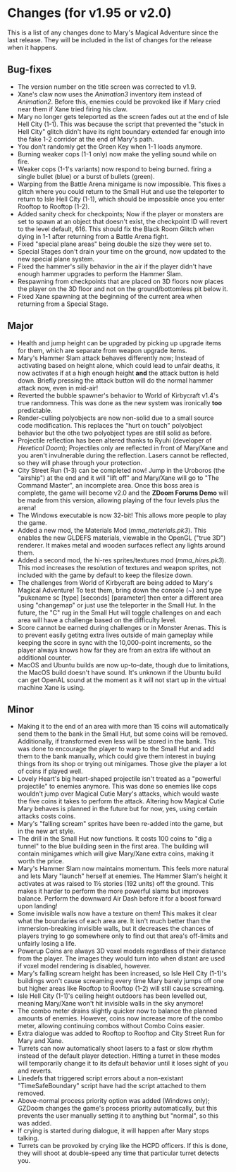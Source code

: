 # Changes (for v1.95 or v2.0)
This is a list of any changes done to Mary's Magical Adventure since the last release. They will be included in the list of changes for the release when it happens.
## Bug-fixes
* The version number on the title screen was corrected to v1.9.
* Xane's claw now uses the *Animation3* inventory item instead of *Animation2*. Before this, enemies could be provoked like if Mary cried near them if Xane tried firing his claw.
* Mary no longer gets teleported as the screen fades out at the end of Isle Hell City (1-1). This was because the script that prevented the "stuck in Hell City" glitch didn't have its right boundary extended far enough into the fake 1-2 corridor at the end of Mary's path.
* You don't randomly get the Green Key when 1-1 loads anymore.
* Burning weaker cops (1-1 only) now make the yelling sound while on fire.
* Weaker cops (1-1's variants) now respond to being burned. firing a single bullet (blue) or a burst of bullets (green).
* Warping from the Battle Arena minigame is now impossible. This fixes a glitch where you could return to the Small Hut and use the teleporter to return to Isle Hell City (1-1), which should be impossible once you enter Rooftop to Rooftop (1-2).
* Added sanity check for checkpoints; Now if the player or monsters are set to spawn at an object that doesn't exist, the checkpoint ID will revert to the level default, 616. This should fix the Black Room Glitch when dying in 1-1 after returning from a Battle Arena fight.
* Fixed "special plane areas" being double the size they were set to.
* Special Stages don't drain your time on the ground, now updated to the new special plane system.
* Fixed the hammer's silly behavior in the air if the player didn't have enough hammer upgrades to perform the Hammer Slam.
* Respawning from checkpoints that are placed on 3D floors now places the player on the 3D floor and not on the ground/bottomless pit below it.
* Fixed Xane spawning at the beginning of the current area when returning from a Special Stage.
## Major
* Health and jump height can be upgraded by picking up upgrade items for them, which are separate from weapon upgrade items.
* Mary's Hammer Slam attack behaves differently now; Instead of activating based on height alone, which could lead to unfair deaths, it now activates if at a high enough height **and** the attack button is held down. Briefly pressing the attack button will do the normal hammer attack now, even in mid-air!
* Reverted the bubble spawner's behavior to World of Kirbycraft v1.4's true randomness. This was done as the new system was ironically **too** predictable.
* Render-culling polyobjects are now non-solid due to a small source code modification. This replaces the "hurt on touch" polyobject behavior but the othe two polyobject types are still solid as before.
* Projectile reflection has been altered thanks to Ryuhi (developer of *Heretical Doom*); Projectiles only are reflected in front of Mary/Xane and you aren't invulnerable during the reflection. Lasers cannot be reflected, so they will phase through your protection. 
* City Street Run (1-3) can be completed now! Jump in the Uroboros (the "airship") at the end and it will "lift off" and Mary/Xane will go to "The Command Master", an incomplete area. Once this boss area is complete, the game will become v2.0 and the **ZDoom Forums Demo** will be made from this version, allowing playing of the four levels plus the arena!
* The Windows executable is now 32-bit! This allows more people to play the game.
* Added a new mod, the Materials Mod (*mma_materials.pk3*). This enables the new GLDEFS materials, viewable in the OpenGL ("true 3D") renderer. It makes metal and wooden surfaces reflect any lights around them.
* Added a second mod, the hi-res sprites/textures mod (*mma_hires.pk3*). This mod increases the resolution of textures and weapon sprites, not included with the game by default to keep the filesize down.
* The challenges from World of Kirbycraft are being added to Mary's Magical Adventure! To test them, bring down the console (~) and type "pukename sc [type] [seconds] [parameter] then enter a different area using "changemap" or just use the teleporter in the Small Hut. In the future, the "C" rug in the Small Hut will toggle challenges on and each area will have a challenge based on the difficulty level.	
* Score cannot be earned during challenges or in Monster Arenas. This is to prevent easily getitng extra lives outside of main gameplay while keeping the score in sync with the 10,000-point increments, so the player always knows how far they are from an extra life without an additional counter.
* MacOS and Ubuntu builds are now up-to-date, though due to limitations, the MacOS build doesn't have sound. It's unknown if the Ubuntu build can get OpenAL sound at the moment as it will not start up in the virtual machine Xane is using.
## Minor
* Making it to the end of an area with more than 15 coins will automatically send them to the bank in the Small Hut, but some coins will be removed. Additionally, if transformed even less will be stored in the bank. This was done to encourage the player to warp to the Small Hut and add them to the bank manually, which could give them interest in buying things from its shop or trying out minigames. Those give the player a lot of coins if played well.
* Lovely Heart's big heart-shaped projectile isn't treated as a "powerful projectile" to enemies anymore. This was done so enemies like cops wouldn't jump over Magical Cutie Mary's attacks, which would waste the five coins it takes to perform the attack. Altering how Magical Cutie Mary behaves is planned in the future but for now, yes, using certain attacks costs coins.	
* Mary's "falling scream" sprites have been re-added into the game, but in the new art style.
* The drill in the Small Hut now functions. It costs 100 coins to "dig a tunnel" to the blue building seen in the first area. The building will contain minigames which will give Mary/Xane extra coins, making it worth the price.
* Mary's Hammer Slam now maintains momentum. This feels more natural and lets Mary "launch" herself at enemies. The Hammer Slam's height it activates at was raised to 1½ stories (192 units) off the ground. This makes it harder to perform the more powerful slams but improves balance. Perform the downward Air Dash before it for a boost forward upon landing!
* Some invisible walls now have a texture on them! This makes it clear what the boundaries of each area are. It isn't much better than the immersion-breaking invisible walls, but it decreases the chances of players trying to go somewhere only to find out that area's off-limits and unfairly losing a life.
* Powerup Coins are always 3D voxel models regardless of their distance from the player. The images they would turn into when distant are used if voxel model rendering is disabled, however.
* Mary's falling scream height has been increased, so Isle Hell City (1-1)'s buildings won't cause screaming every time Mary barely jumps off one but higher areas like Rooftop to Rooftop (1-2) will still cause screaming.
* Isle Hell City (1-1)'s ceiling height outdoors has been levelled out, meaning Mary/Xane won't hit invisible walls in the sky anymore!
* The combo meter drains slightly quicker now to balance the planned amounts of enemies. However, coins now increase more of the combo meter, allowing continuing combos without Combo Coins easier.
* Extra dialogue was added to Rooftop to Rooftop and City Street Run for Mary and Xane.
* Turrets can now automatically shoot lasers to a fast or slow rhythm instead of the default player detection. Hitting a turret in these modes will temporarily change it to its default behavior until it loses sight of you and reverts.
* Linedefs that triggered script errors about a non-existant "TimeSafeBoundary" script have had the script attached to them removed.
* Above-normal process priority option was added (Windows only); GZDoom changes the game's process priority automatically, but this prevents the user manually setting it to anything but "normal", so this was added.
* If crying is started during dialogue, it will happen after Mary stops talking.
* Turrets can be provoked by crying like the HCPD officers. If this is done, they will shoot at double-speed any time that particular turret detects you.